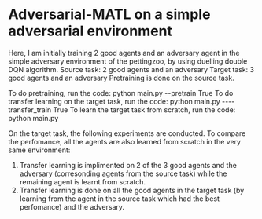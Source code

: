 # Adversarial-MATL on a simple adversarial environment

Here, I am initially training 2  good agents and an adversary agent in the simple adversary environment of the pettingzoo, by using duelling double DQN algorithm. 
Source task: 2 good agents and an adversary
Target task: 3 good agents and an adversary
Pretraining is done on the source task.

To do pretraining, run the code: python main.py --pretrain True
To do transfer learning on the target task, run the code: python main.py ----transfer_train True
To learn the target task from scratch, run the code: python main.py

On the target task, the following experiments are conducted. To compare the perfomance, all the agents are also learned from scratch in the very same environment:
1. Transfer learning is implimented on 2 of the 3 good agents and the adversary (corresonding agents from the source task) while the remaining agent is learnt from scratch. 
2. Transfer learning is done on all the good agents in the target task (by learning from the agent in the source task which had the best perfomance) and the adversary.
